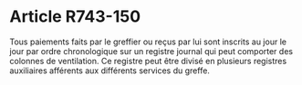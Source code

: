 # Article R743-150

Tous paiements faits par le greffier ou reçus par lui sont inscrits au jour le jour par ordre chronologique sur un registre journal qui peut comporter des colonnes de ventilation.   Ce registre peut être divisé en plusieurs registres auxiliaires afférents aux différents services du greffe.